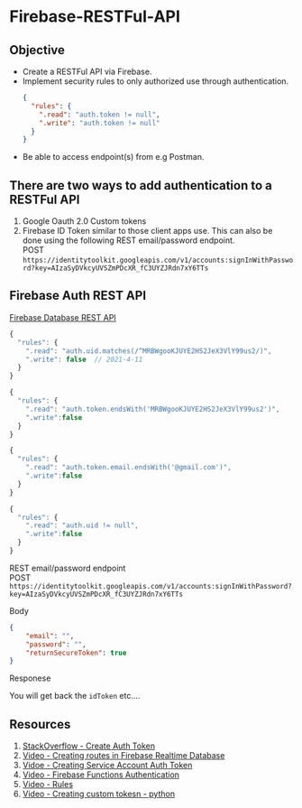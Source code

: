 # Firebase-RESTFul-API

## Objective 

* Create a RESTFul API via Firebase. 
* Implement security rules to only authorized use through authentication. 
  ```json
  {
    "rules": {
      ".read": "auth.token != null",
      ".write": "auth.token != null" 
    }
  }
  ```
* Be able to access endpoint(s) from e.g Postman. 

## There are two ways to add authentication to a RESTFul API

1. Google Oauth 2.0 Custom tokens 
2. Firebase ID Token similar to those client apps use. This can also be done using the following REST email/password endpoint.   
   POST `https://identitytoolkit.googleapis.com/v1/accounts:signInWithPassword?key=AIzaSyDVkcyUVSZmPDcXR_fC3UYZJRdn7xY6TTs`   


## Firebase Auth REST API 

[Firebase Database REST API](https://firebase.google.com/docs/reference/rest/auth)


```javascript
{
  "rules": {
    ".read": "auth.uid.matches(/^MRBWgooKJUYE2HS2JeX3VlY99us2/)",
    ".write": false  // 2021-4-11
  }
}
```

```javascript 
{
  "rules": {
    ".read": "auth.token.endsWith('MRBWgooKJUYE2HS2JeX3VlY99us2')",
    ".write":false 
  }
}
```

```javascript 
{
  "rules": {
    ".read": "auth.token.email.endsWith('@gmail.com')",
    ".write":false 
  }
}
```

```javascript 
{
  "rules": {
    ".read": "auth.uid != null",
    ".write":false 
  }
}
```

REST email/password endpoint    
POST `https://identitytoolkit.googleapis.com/v1/accounts:signInWithPassword?key=AIzaSyDVkcyUVSZmPDcXR_fC3UYZJRdn7xY6TTs`   

Body 

```json 
{
    "email": "", 
    "password": "",
    "returnSecureToken": true
}
```

Responese 

You will get back the `idToken` etc....


## Resources 

1. [StackOverflow - Create Auth Token](https://stackoverflow.com/questions/38661839/using-postman-to-access-firebase-rest-api)
2. [Video - Creating routes in Firebase Realtime Database](https://www.youtube.com/watch?v=rB1qGYYaoPc)
3. [Vidoe - Creating Service Account Auth Token](https://www.youtube.com/watch?v=ScsID2yPB8k)
4. [Video - Firebase Functions Authentication ](https://www.youtube.com/watch?v=hkxyt8FImcM)
5. [Video - Rules](https://www.youtube.com/watch?v=dx_gkSb-Ch0)
6. [Video - Creating custom tokesn - python](https://www.youtube.com/watch?v=FPIJwrr5x4g)

